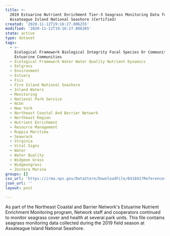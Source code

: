 ```yaml
---
title: >-
  2019 Estuarine Nutrient Enrichment Tier-3 Seagrass Monitoring Data for
  Assateague Island National Seashore (Certified)
created: '2020-11-12T19:16:27.806255'
modified: '2020-11-12T19:16:27.806265'
state: active
type: dataset
tags:
  - >-
    Ecological Framework Biological Integrity Focal Species Or Communities
    Estuarine Communities
  - Ecological Framework Water Water Quality Nutrient Dynamics
  - Eelgrass
  - Environment
  - Estuary
  - Fiis
  - Fire Island National Seashore
  - Inland Waters
  - Monitoring
  - National Park Service
  - Ncbn
  - New York
  - Northeast Coastal And Barrier Network
  - Northeast Region
  - Nutrient Enrichment
  - Resource Management
  - Ruppia Maritima
  - Seawrack
  - Virginia
  - Vital Signs
  - Water
  - Water Quality
  - Widgeon Grass
  - Widgeongrass
  - Zostera Marina
groups: []
csv_url: 'https://irma.nps.gov/DataStore/DownloadFile/641841?Reference=2275546'
json_url: ''
layout: post

---
```

As part of the Northeast Coastal and Barrier Network's Estuarine Nutrient Enrichment Monitoring program, Network staff and cooperators continued to monitor seagrass cover and health at several park units. This file contains seagrass monitoring data collected during the 2019 field season at  Assateague Island National Seashore.
